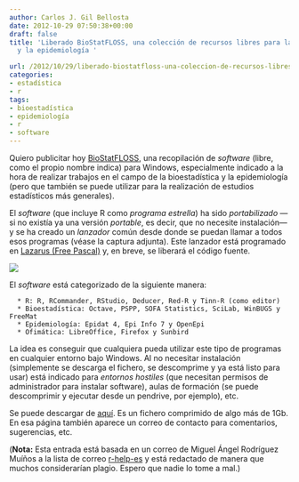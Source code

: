```yaml
---
author: Carlos J. Gil Bellosta
date: 2012-10-29 07:50:38+00:00
draft: false
title: 'Liberado BioStatFLOSS, una colección de recursos libres para la bioestadística
  y la epidemiología '

url: /2012/10/29/liberado-biostatfloss-una-coleccion-de-recursos-libres-para-la-bioestadistica-y-la-epidemiologia/
categories:
- estadística
- r
tags:
- bioestadística
- epidemiología
- r
- software
---
```


Quiero publicitar hoy [BioStatFLOSS](http://www.sergas.es/MostrarContidos_N3_T01.aspx?IdPaxina=62658&idioma=es), una recopilación de _software_ (libre, como el propio nombre indica) para Windows, especialmente indicado a la hora de realizar trabajos en el campo de la bioestadística y la epidemiología (pero que también se puede utilizar para la realización de estudios estadísticos más generales).

El _software_ (que incluye R como _programa estrella_) ha sido _portabilizado_ —si no existía ya una versión _portable_, es decir, que no necesite instalación— y se ha creado un _lanzador_ común desde donde se puedan llamar a todos esos programas (véase la captura adjunta). Este lanzador está programado en [Lazarus (Free Pascal)](http://www.lazarus.freepascal.org/) y, en breve, se liberará el código fuente.

[![](/wp-uploads/2012/10/Captura-300x201.jpg)
](/wp-uploads/2012/10/Captura.jpg)

El _software_ está categorizado de la siguiente manera:



	  * R: R, RCommander, RStudio, Deducer, Red-R y Tinn-R (como editor)
	  * Bioestadística: Octave, PSPP, SOFA Statistics, SciLab, WinBUGS y FreeMat
	  * Epidemiología: Epidat 4, Epi Info 7 y OpenEpi
	  * Ofimática: LibreOffice, Firefox y Sunbird


La idea es conseguir que cualquiera pueda utilizar este tipo de programas en cualquier entorno bajo Windows. Al no necesitar instalación (simplemente se descarga el fichero, se descomprime y ya está listo para usar) está indicado para _entornos hostiles_ (que necesitan permisos de administrador para instalar software), aulas de formación (se puede descomprimir y ejecutar desde un pendrive, por ejemplo), etc.

Se puede descargar de [aquí](http://www.sergas.es/MostrarContidos_N3_T01.aspx?IdPaxina=62658&idioma=es ). Es un fichero comprimido de algo más de 1Gb. En esa página también aparece un correo de contacto para comentarios, sugerencias, etc.

(**Nota:** Esta entrada está basada en un correo de Miguel Ángel Rodríguez Muíños a la lista de correo [r-help-es](https://stat.ethz.ch/mailman/listinfo/r-help-es) y está redactado de manera que muchos considerarían plagio. Espero que nadie lo tome a mal.)
